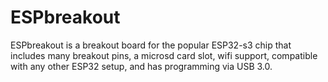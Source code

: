 # ESPbreakout
ESPbreakout is a breakout board for the popular ESP32-s3  chip that includes many breakout pins, a microsd card slot, wifi support, compatible with any other ESP32 setup, and has programming via USB 3.0.
